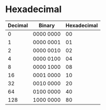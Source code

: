 # Hexadecimal

| Decimal | Binary | Hexadecimal |
| ------- | ------ | ----------- |
| 0   | 0000 0000 | 00 |
| 1   | 0000 0001 | 01 |
| 2   | 0000 0010 | 02 |
| 4   | 0000 0100 | 04 |
| 8   | 0000 1000 | 08 |
| 16  | 0001 0000 | 10 |
| 32  | 0010 0000 | 20 |
| 64  | 0100 0000 | 40 |
| 128 | 1000 0000 | 80 |

